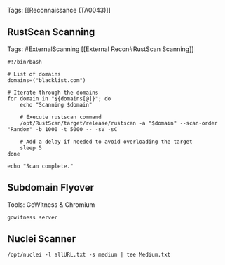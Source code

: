 
Tags: [[Reconnaissance (TA0043)]]

## RustScan Scanning

Tags: #ExternalScanning [[External Recon#RustScan Scanning]]

```
#!/bin/bash

# List of domains
domains=("blacklist.com")

# Iterate through the domains
for domain in "${domains[@]}"; do
    echo "Scanning $domain"
    
    # Execute rustscan command
    /opt/RustScan/target/release/rustscan -a "$domain" --scan-order "Random" -b 1000 -t 5000 -- -sV -sC
    
    # Add a delay if needed to avoid overloading the target
    sleep 5
done

echo "Scan complete."
```

## Subdomain Flyover

Tools: GoWitness & Chromium

```
gowitness server
```


## Nuclei Scanner

```
/opt/nuclei -l allURL.txt -s medium | tee Medium.txt
```